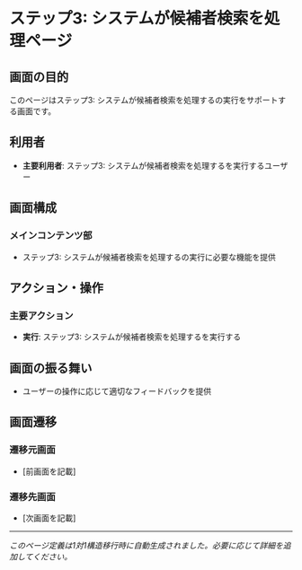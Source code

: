 # ステップ3: システムが候補者検索を処理ページ

## 画面の目的
このページはステップ3: システムが候補者検索を処理するの実行をサポートする画面です。

## 利用者
- **主要利用者**: ステップ3: システムが候補者検索を処理するを実行するユーザー

## 画面構成

### メインコンテンツ部
- ステップ3: システムが候補者検索を処理するの実行に必要な機能を提供

## アクション・操作

### 主要アクション
- **実行**: ステップ3: システムが候補者検索を処理するを実行する

## 画面の振る舞い
- ユーザーの操作に応じて適切なフィードバックを提供

## 画面遷移

### 遷移元画面
- [前画面を記載]

### 遷移先画面
- [次画面を記載]

---
*このページ定義は1対1構造移行時に自動生成されました。必要に応じて詳細を追加してください。*
